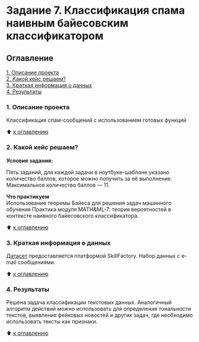 # Задание 7. Классификация спама наивным байесовским классификатором

## Оглавление  
[1. Описание проекта](./README.md#Описание-проекта)  
[2. Какой кейс решаем?](./README.md#Какой-кейс-решаем)  
[3. Краткая информация о данных](./README.md#Краткая-информация-о-данных)  
[4. Результаты](./README.md#Результаты)    

### 1. Описание проекта    
Классификация спам-сообщений с использованием готовых функций

:arrow_up: [к оглавлению](./README.md#Оглавление)

### 2. Какой кейс решаем?  

**Условия задания:**

Пять заданий, для каждой задачи в ноутбуке-шаблоне указано количество баллов, которое можно получить за её выполнение. Максимальное количество баллов — 11.

**Что практикуем**     
Использование теоремы Байеса для решения задач машинного обучения
Практика модуля MATH&ML-7: теория вероятностей в контексте наивного байесовского классификатора.  

:arrow_up: [к оглавлению](./README.md#Оглавление)

### 3. Краткая информация о данных
[Датасет](https://lms.skillfactory.ru/assets/courseware/v1/3d8cb71ded70aa8810ac73aa43e85eac/asset-v1:SkillFactory+DSPR-2.0+14JULY2021+type@asset+block/spam_or_not_spam.zip) предоставляется платформой SkillFactory. Набор данных с e-mail сообщениями.
 
:arrow_up: [к оглавлению](./README.md#Оглавление)

### 4. Результаты  
Решена задача классификации текстовых данных. Аналогичный алгоритм действий можно использовать для определения тональности текстов, выявления фейковых новостей и других задач, где необходимо использовать тексты как признаки.

:arrow_up: [к оглавлению](./README.md#Оглавление)
